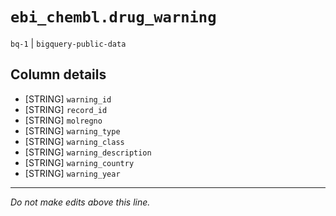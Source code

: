 # `ebi_chembl.drug_warning`
`bq-1` | `bigquery-public-data`

## Column details
* [STRING]    `warning_id`
* [STRING]    `record_id`
* [STRING]    `molregno`
* [STRING]    `warning_type`
* [STRING]    `warning_class`
* [STRING]    `warning_description`
* [STRING]    `warning_country`
* [STRING]    `warning_year`

-------------------------------------------------------------------------------
*Do not make edits above this line.*
